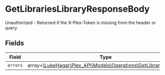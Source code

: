 # GetLibrariesLibraryResponseBody

Unauthorized - Returned if the X-Plex-Token is missing from the header or query.


## Fields

| Field                                                                                                            | Type                                                                                                             | Required                                                                                                         | Description                                                                                                      |
| ---------------------------------------------------------------------------------------------------------------- | ---------------------------------------------------------------------------------------------------------------- | ---------------------------------------------------------------------------------------------------------------- | ---------------------------------------------------------------------------------------------------------------- |
| `errors`                                                                                                         | array<[\LukeHagar\Plex_API\Models\Operations\GetLibrariesErrors](../../Models/Operations/GetLibrariesErrors.md)> | :heavy_minus_sign:                                                                                               | N/A                                                                                                              |